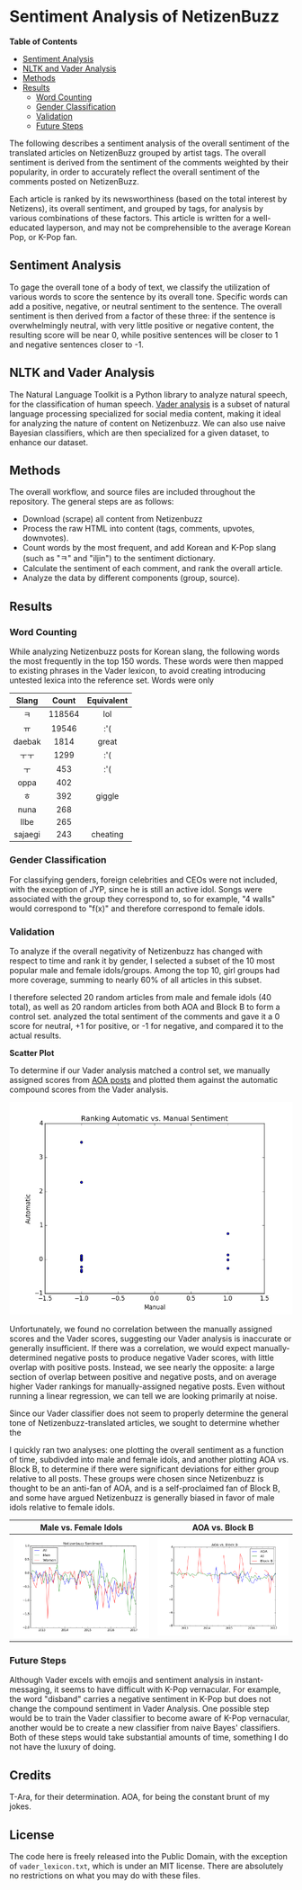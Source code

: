 # Sentiment Analysis of NetizenBuzz

**Table of Contents**

- [Sentiment Analysis](#sentiment-analysis)
- [NLTK and Vader Analysis](#nltk-and-vader-analysis)
- [Methods](#methods)
- [Results](#results)
  - [Word Counting](word-counting)
  - [Gender Classification](gender-classification)
  - [Validation](validation)
  - [Future Steps](future-steps)

The following describes a sentiment analysis of the overall sentiment of the translated articles on NetizenBuzz grouped by artist tags. The overall sentiment is derived from the sentiment of the comments weighted by their popularity, in order to accurately reflect the overall sentiment of the comments posted on NetizenBuzz.

Each article is ranked by its newsworthiness (based on the total interest by Netizens), its overall sentiment, and grouped by tags, for analysis by various combinations of these factors. This article is written for a well-educated layperson, and may not be comprehensible to the average Korean Pop, or K-Pop fan.

## Sentiment Analysis

To gage the overall tone of a body of text, we classify the utilization of various words to score the sentence by its overall tone. Specific words can add a positive, negative, or neutral sentiment to the sentence. The overall sentiment is then derived from a factor of these three: if the sentence is overwhelmingly neutral, with very little positive or negative content, the resulting score will be near 0, while positive sentences will be closer to 1 and negative sentences closer to -1.

## NLTK and Vader Analysis

The Natural Language Toolkit is a Python library to analyze natural speech, for the classification of human speech. [Vader analysis](http://www.nltk.org/api/nltk.sentiment.html#module-nltk.sentiment.vader) is a subset of natural language processing specialized for social media content, making it ideal for analyzing the nature of content on Netizenbuzz. We can also use naive Bayesian classifiers, which are then specialized for a given dataset, to enhance our dataset.

## Methods

The overall workflow, and source files are included throughout the repository. The general steps are as follows:

- Download (scrape) all content from Netizenbuzz
- Process the raw HTML into content (tags, comments, upvotes, downvotes).
- Count words by the most frequent, and add Korean and K-Pop slang (such as "ㅋ" and "iljin") to the sentiment dictionary.
- Calculate the sentiment of each comment, and rank the overall article.
- Analyze the data by different components (group, source).

## Results

### Word Counting

While analyzing Netizenbuzz posts for Korean slang, the following words the most frequently in the top 150 words. These words were then mapped to existing phrases in the Vader lexicon, to avoid creating introducing untested lexica into the reference set. Words were only

| Slang    | Count  | Equivalent |
|:--------:|:------:|:----------:|
|  ㅋ      | 118564 |    lol     |
|  ㅠ      |  19546 |    :'(     |
| daebak   |   1814 |   great    |
| ㅜㅜ     |   1299 |   :'(      |
| ㅜ       |   453  |   :'(      |
| oppa    |   402  |            |
| ㅎ       |   392  |  giggle    |
| nuna    |   268  |            |
| Ilbe    |   265  |            |
| sajaegi |   243  | cheating   |

### Gender Classification

For classifying genders, foreign celebrities and CEOs were not included, with the exception of JYP, since he is still an active idol. Songs were associated with the group they correspond to, so for example, "4 walls" would correspond to "f(x)" and therefore correspond to female idols.

### Validation

To analyze if the overall negativity of Netizenbuzz has changed with respect to time and rank it by gender, I selected a subset of the 10 most popular male and female idols/groups. Among the top 10, girl groups had more coverage, summing to nearly 60% of all articles in this subset.

I therefore selected 20 random articles from male and female idols (40 total), as well as 20 random articles from both AOA and Block B to form a control set. analyzed the total sentiment of the comments and gave it a 0 score for neutral, +1 for positive, or -1 for negative, and compared it to the actual results.

**Scatter Plot**

To determine if our Vader analysis matched a control set, we manually assigned scores from [AOA posts](/validation/aoa.csv) and plotted them against the automatic compound scores from the Vader analysis.

![AOA Manual vs. Automatic Scatter Plot](/images/scatter_aoa.png)

Unfortunately, we found no correlation between the manually assigned scores and the Vader scores, suggesting our Vader analysis is inaccurate or generally insufficient. If there was a correlation, we would expect manually-determined negative posts to produce negative Vader scores, with little overlap with positive posts. Instead, we see nearly the opposite: a large section of overlap between positive and negative posts, and on average higher Vader rankings for manually-assigned negative posts. Even without running a linear regression, we can tell we are looking primarily at noise.

Since our Vader classifier does not seem to properly determine the general tone of Netizenbuzz-translated articles, we sought to determine whether the 

I quickly ran two analyses: one plotting the overall sentiment as a function of time, subdivded into male and female idols, and another plotting AOA vs. Block B, to determine if there were significant deviations for either group relative to all posts. These groups were chosen since Netizenbuzz is thought to be an anti-fan of AOA, and is a self-proclaimed fan of Block B, and some have argued Netizenbuzz is generally biased in favor of male idols relative to female idols.

| Male vs. Female Idols | AOA vs. Block B |
|:---------------------:|:---------------:|
| ![Male-vs-Female](/images/sentiment_time.png) | ![AOA-vs-BlockB](/images/aoa_blockb.png) |

### Future Steps

Although Vader excels with emojis and sentiment analysis in instant-messaging, it seems to have difficult with K-Pop vernacular. For example, the word "disband" carries a negative sentiment in K-Pop but does not change the compound sentiment in Vader Analysis. One possible step would be to train the Vader classifier to become aware of K-Pop vernacular, another would be to create a new classifier from naive Bayes' classifiers. Both of these steps would take substantial amounts of time, something I do not have the luxury of doing.

## Credits

T-Ara, for their determination.
AOA, for being the constant brunt of my jokes.

## License

The code here is freely released into the Public Domain, with the exception of `vader_lexicon.txt`, which is under an MIT license. There are absolutely no restrictions on what you may do with these files.
